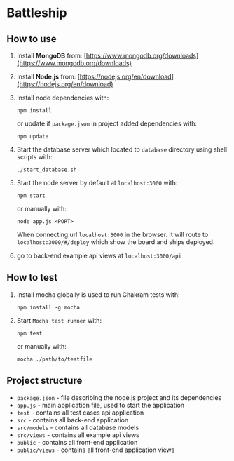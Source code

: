 # Battleship

## How to use
1. Install **MongoDB** from: [https://www.mongodb.org/downloads](https://www.mongodb.org/downloads)
2. Install **Node.js** from: [https://nodejs.org/en/download](https://nodejs.org/en/download)
3. Install node dependencies with:

    ```
    npm install
    ```
    or update if ```package.json``` in project added dependencies with:
    ```
    npm update
    ```
4. Start the database server which located to ```database``` directory using shell scripts with:
    
    ```
    ./start_database.sh
    ```
5. Start the node server by default at ```localhost:3000``` with:

    ```
    npm start
    ```
    or manually with:
    ```
    node app.js <PORT>
    ```
   When connecting url ```localhost:3000``` in the browser. 
   It will route to ```localhost:3000/#/deploy``` which show the board and ships deployed. 

6. go to back-end example api views at ```localhost:3000/api```

## How to test
1. Install mocha globally is used to run Chakram tests with:
   
    ```
    npm install -g mocha
    ```
2. Start ```Mocha test runner``` with:
    
    ```
    npm test
    ```
    or manually with:
    ```
    mocha ./path/to/testfile
    ```

## Project structure
- ```package.json``` - file describing the node.js project and its dependencies
- ```app.js``` - main application file, used to start the application
- ```test``` - contains all test cases api application
- ```src``` - contains all back-end application
- ```src/models``` - contains all database models
- ```src/views``` - contains all example api views
- ```public``` - contains all front-end application
- ```public/views``` - contains all front-end application views
